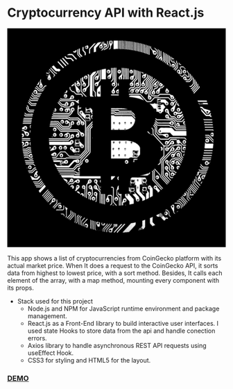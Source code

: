 # Cryptocurrency API with React.js

<center><img src="./src/img/crypto.png" alt="crypto" width="600" heigth="600" /></center>

This app shows a list of cryptocurrencies from CoinGecko platform with its actual market price. When It does a request to the CoinGecko API, it sorts data from highest to lowest price, with a sort method. Besides, It calls each element of the array, with a map method, mounting every component with its props.

+ Stack used for this project
    + Node.js and NPM for JavaScript runtime environment and package management.
    + React.js as a Front-End library to build interactive user interfaces. I used state Hooks to store data from the api and handle conection errors.
    + Axios library to handle asynchronous REST API requests using useEffect Hook.
    + CSS3 for styling and HTML5 for the layout.


### [DEMO](https://andres-webdev.github.io/crypto-api/)
